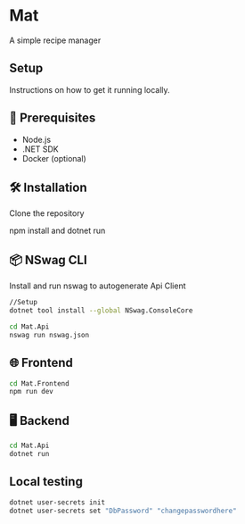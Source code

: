 # Mat

A simple recipe manager

## Setup

Instructions on how to get it running locally.

## 🧱 Prerequisites
- Node.js
- .NET SDK
- Docker (optional)

## 🛠️ Installation

Clone the repository

npm install and dotnet run

## 📦 NSwag CLI

Install and run nswag to autogenerate Api Client

```bash
//Setup
dotnet tool install --global NSwag.ConsoleCore

cd Mat.Api
nswag run nswag.json
```

## 🌐 Frontend

```bash
cd Mat.Frontend
npm run dev
```

## 🖥️ Backend

```bash
cd Mat.Api
dotnet run
```

## Local testing

```bash
dotnet user-secrets init
dotnet user-secrets set "DbPassword" "changepasswordhere"

```